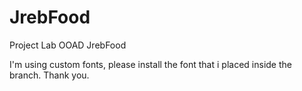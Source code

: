 # JrebFood
Project Lab OOAD JrebFood

I'm using custom fonts, please install the font that i placed inside the branch.
Thank you.
